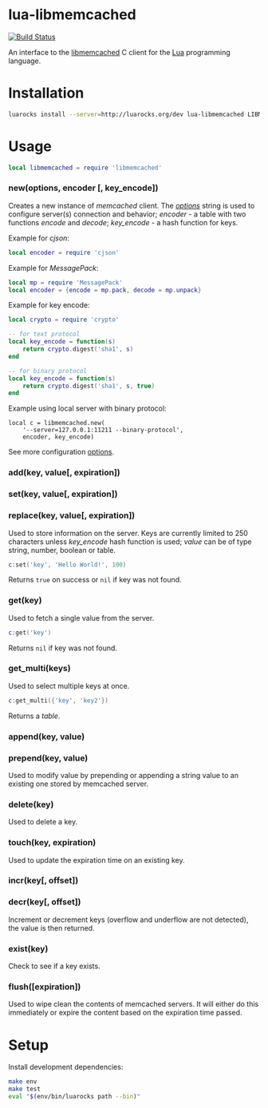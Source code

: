 # lua-libmemcached

[![Build Status](https://travis-ci.org/akornatskyy/lua-libmemcached.svg?branch=master)](https://travis-ci.org/akornatskyy/lua-libmemcached)

An interface to the [libmemcached](http://libmemcached.org) C client for the
[Lua](http://www.lua.org/) programming language.

# Installation

```sh
luarocks install --server=http://luarocks.org/dev lua-libmemcached LIBMEMCACHED_DIR=/opt/local
```

# Usage

```lua
local libmemcached = require 'libmemcached'
```

### new(options, encoder [, key_encode])

Creates a new instance of *memcached* client.
The *[options][1]* string is used to configure server(s)
connection and behavior; *encoder*  - a table with two functions
*encode* and *decode*; *key_encode* - a hash function for keys.

Example for *cjson*:

```lua
local encoder = require 'cjson'
```

Example for *MessagePack*:

```lua
local mp = require 'MessagePack'
local encoder = {encode = mp.pack, decode = mp.unpack}
```

Example for key encode:

```lua
local crypto = require 'crypto'

-- for text protocol
local key_encode = function(s)
    return crypto.digest('sha1', s)
end

-- for binary protocol
local key_encode = function(s)
    return crypto.digest('sha1', s, true)
end
```

Example using local server with binary protocol:

```
local c = libmemcached.new(
    '--server=127.0.0.1:11211 --binary-protocol',
    encoder, key_encode)
```
See more configuration [options][1].

[1]: http://docs.libmemcached.org/libmemcached_configuration.html#description

### add(key, value[, expiration])
### set(key, value[, expiration])
### replace(key, value[, expiration])

Used to store information on the server. Keys are currently
limited to 250 characters unless *key_encode* hash function
is used; *value* can be of type string, number, boolean or
table.

```lua
c:set('key', 'Hello World!', 100)
```

Returns `true` on success or `nil` if key was not found.

### get(key)

Used to fetch a single value from the server.

```lua
c:get('key')
```

Returns `nil` if key was not found.

### get_multi(keys)

Used to select multiple keys at once.

```lua
c:get_multi({'key', 'key2'})
```

Returns a *table*.

### append(key, value)
### prepend(key, value)

Used to modify value by prepending or appending a string
value to an existing one stored by memcached server.

### delete(key)

Used to delete a key.

### touch(key, expiration)

Used to update the expiration time on an existing key.

### incr(key[, offset])
### decr(key[, offset])

Increment or decrement keys (overflow and underflow are not detected), the
value is then returned.

### exist(key)

Check to see if a key exists.

### flush([expiration])

Used to wipe clean the contents of memcached servers. It will
either do this immediately or expire the content based on the
expiration time passed.

# Setup

Install development dependencies:

```sh
make env
make test
eval "$(env/bin/luarocks path --bin)"
```
